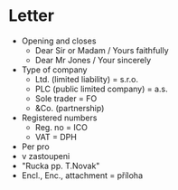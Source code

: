 # Letter
- Opening and closes
  - Dear Sir or Madam / Yours faithfully 
  - Dear Mr Jones / Your sincerely
- Type of company
  - Ltd. (limited liability) = s.r.o.
  - PLC (public limited company) = a.s.
  - Sole trader = FO
  - &Co. (partnership)
- Registered numbers
  - Reg. no = ICO
  - VAT = DPH
- Per pro
 - v zastoupeni
 - "Rucka pp. T.Novak"
- Encl., Enc., attachment = příloha